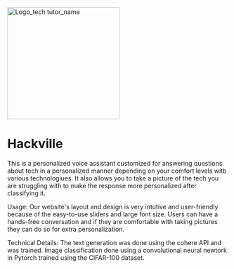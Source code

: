 <img width="255" alt="Logo_tech tutor_name" src="https://user-images.githubusercontent.com/125086615/218288406-8eba91ed-46cd-4d08-880f-68da5011001e.png">


# Hackville
This is a personalized voice assistant customized for answering questions about tech in a personalized manner depending on your comfort levels witb various technologiues.
It also allows you to take a picture of the tech you are struggling with to make the response more personalized after classifying it.

Usage:
Our website's layout and design is very intutive and user-friendly because of the easy-to-use sliders and large font size.
Users can have a hands-free conversation and if they are comfortable with taking pictures they can do so for extra personalization.

Technical Details:
The text generation was done using the cohere API and was trained. Image classification done using a convolutional neural newtork in Pytorch trained using the CIFAR-100 dataset.


